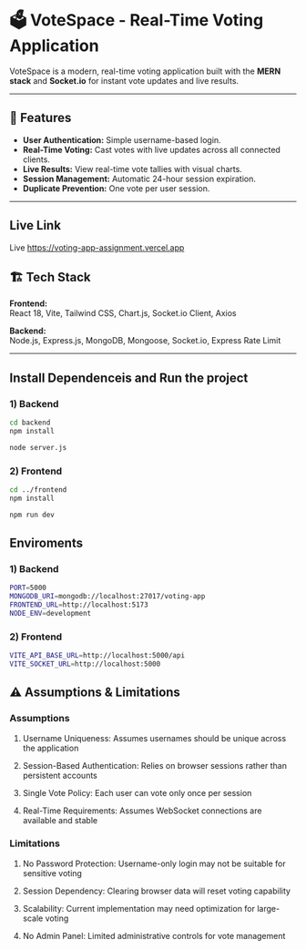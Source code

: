 # 🗳️ VoteSpace - Real-Time Voting Application

VoteSpace is a modern, real-time voting application built with the **MERN stack** and **Socket.io** for instant vote updates and live results.

---

## 🚀 Features

- **User Authentication:** Simple username-based login.
- **Real-Time Voting:** Cast votes with live updates across all connected clients.
- **Live Results:** View real-time vote tallies with visual charts.
- **Session Management:** Automatic 24-hour session expiration.
- **Duplicate Prevention:** One vote per user session.

---

## Live Link
Live https://voting-app-assignment.vercel.app

## 🏗️ Tech Stack

**Frontend:**  
React 18, Vite, Tailwind CSS, Chart.js, Socket.io Client, Axios  

**Backend:**  
Node.js, Express.js, MongoDB, Mongoose, Socket.io, Express Rate Limit  

---

## Install Dependenceis and Run the project
### 1) Backend
```bash
cd backend
npm install

node server.js
```
### 2) Frontend
```bash
cd ../frontend
npm install

npm run dev
```

## Enviroments
### 1) Backend
```bash
PORT=5000
MONGODB_URI=mongodb://localhost:27017/voting-app
FRONTEND_URL=http://localhost:5173
NODE_ENV=development
```

### 2) Frontend
```bash
VITE_API_BASE_URL=http://localhost:5000/api
VITE_SOCKET_URL=http://localhost:5000
```


## ⚠️ Assumptions & Limitations
### Assumptions
1) Username Uniqueness: Assumes usernames should be unique across the application

2) Session-Based Authentication: Relies on browser sessions rather than persistent accounts

3) Single Vote Policy: Each user can vote only once per session

4) Real-Time Requirements: Assumes WebSocket connections are available and stable

### Limitations
1) No Password Protection: Username-only login may not be suitable for sensitive voting

2) Session Dependency: Clearing browser data will reset voting capability

3) Scalability: Current implementation may need optimization for large-scale voting

4) No Admin Panel: Limited administrative controls for vote management